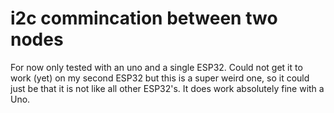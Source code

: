 # i2c commincation between two nodes
For now only tested with an uno and a single ESP32. Could not get it to work (yet) on my second ESP32 but this is a super weird one, so it could just be that it is not like all other ESP32's. It does work absolutely fine with a Uno. 
